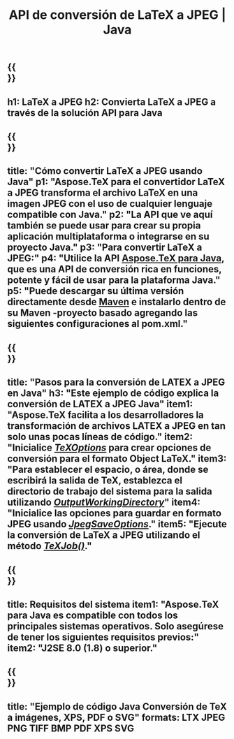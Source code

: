 ﻿---
translation: true
template: /_templates/_conversion-child-java.md
title: API de conversión de LaTeX a JPEG | Java
description: Funcionalidad de conversión de LaTeX a JPEG. Integre esta biblioteca Java local en su proyecto o use aplicaciones multiplataforma para convertir LaTeX a JPEG.
keywords: látex a jpeg api java, latex2jpeg integrar
url: /java/conversion/latex-to-jpeg/
family: tex
platformtag: java
feature: conversion
informat: LATEX
outformat: JPEG
otherformats: PNG PDF TIFF JPEG
---

{{<section banner>}}
---
h1: LaTeX a JPEG
h2: Convierta LaTeX a JPEG a través de la solución API para Java
---

{{<section overview>}}
---
title: "Cómo convertir LaTeX a JPEG usando Java"
p1: "Aspose.TeX para el convertidor LaTeX a JPEG transforma el archivo LaTeX en una imagen JPEG con el uso de cualquier lenguaje compatible con Java."
p2: "La API que ve aquí también se puede usar para crear su propia aplicación multiplataforma o integrarse en su proyecto Java."
p3: "Para convertir LaTeX a JPEG:"
p4: "Utilice la API [Aspose.TeX para Java](https://products.aspose.com/tex/java), que es una API de conversión rica en funciones, potente y fácil de usar para la plataforma Java."
p5: "Puede descargar su última versión directamente desde [Maven](https://repository.aspose.com/webapp/#/artifacts/browse/tree/General/repo/com/aspose/aspose-tex) e instalarlo dentro de su Maven -proyecto basado agregando las siguientes configuraciones al pom.xml."
---

{{<section feature1>}}
---
title: "Pasos para la conversión de LATEX a JPEG en Java"
h3: "Este ejemplo de código explica la conversión de LATEX a JPEG Java"
item1: "Aspose.TeX facilita a los desarrolladores la transformación de archivos LATEX a JPEG en tan solo unas pocas líneas de código."
item2: "Inicialice [*TeXOptions*](https://reference.aspose.com/tex/java/com.aspose.tex/TeXOptions) para crear opciones de conversión para el formato Object LaTeX."
item3: "Para establecer el espacio, o área, donde se escribirá la salida de TeX, establezca el directorio de trabajo del sistema para la salida utilizando [*OutputWorkingDirectory*](https://reference.aspose.com/tex/java/com.aspose.tex/TeXOptions#getOutputWorkingDirectory--)"
item4: "Inicialice las opciones para guardar en formato JPEG usando [*JpegSaveOptions*](https://reference.aspose.com/tex/java/com.aspose.tex.rendering/JpegSaveOptions)."
item5: "Ejecute la conversión de LaTeX a JPEG utilizando el método [*TeXJob()*](https://reference.aspose.com/tex/java/com.aspose.tex/TeXJob)."
---

{{<section feature2>}}
---
title: Requisitos del sistema
item1: "Aspose.TeX para Java es compatible con todos los principales sistemas operativos. Solo asegúrese de tener los siguientes requisitos previos:"
item2: "J2SE 8.0 (1.8) o superior."
---

{{<section widget>}}
---
title: "Ejemplo de código Java Conversión de TeX a imágenes, XPS, PDF o SVG"
formats: LTX JPEG PNG TIFF BMP PDF XPS SVG
---